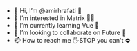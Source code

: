 - 👋 Hi, I’m @amirhrafati 🤵
- 👀 I’m interested in Matrix 👨‍💻
- 🌱 I’m currently learning Vue 🍕
- 💞️ I’m looking to collaborate on Future 🥽
- 📫 How to reach me 🖐STOP you can't ⛔

<!---
amirhrafati/amirhrafati is a ✨ special ✨ repository because its `README.md` (this file) appears on your GitHub profile.
You can click the Preview link to take a look at your changes.
--->
